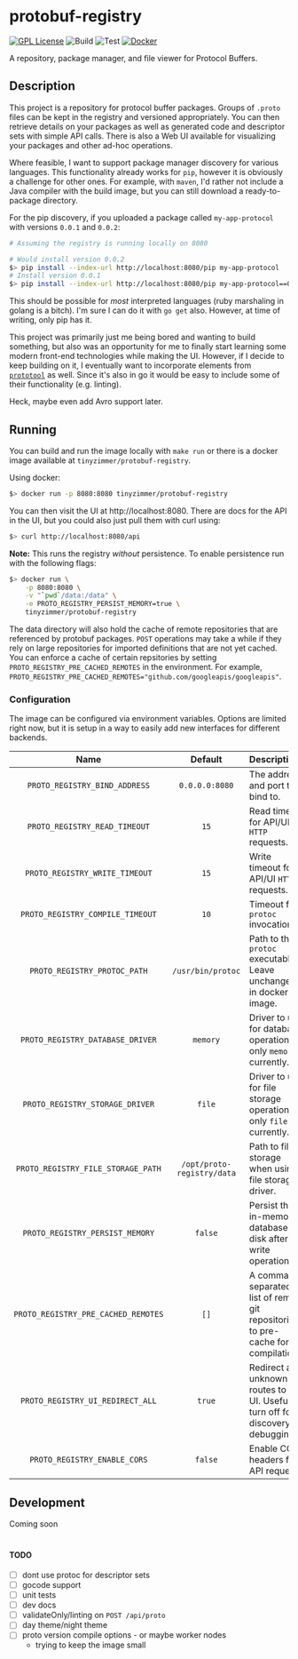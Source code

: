 # protobuf-registry

[![GPL License][gpl-img]][gpl]
![Build][build-img]
![Test][test-img]
[![Docker][docker-img]][docker]

A repository, package manager, and file viewer for Protocol Buffers.

## Description

This project is a repository for protocol buffer packages.
Groups of `.proto` files can be kept in the registry and versioned appropriately.
You can then retrieve details on your packages as well as generated code and descriptor sets with simple API calls.
There is also a Web UI available for visualizing your packages and other ad-hoc operations.

Where feasible, I want to support package manager discovery for various languages.
This functionality already works for `pip`, however it is obviously a challenge for other ones.
For example, with `maven`, I'd rather not include a Java compiler with the build image, but you can still download a ready-to-package directory.

For the pip discovery, if you uploaded a package called `my-app-protocol` with versions `0.0.1` and `0.0.2`:


```bash
# Assuming the registry is running locally on 8080

# Would install version 0.0.2
$> pip install --index-url http://localhost:8080/pip my-app-protocol
# Install version 0.0.1
$> pip install --index-url http://localhost:8080/pip my-app-protocol==0.0.1
```

This should be possible for _most_ interpreted languages (ruby marshaling in golang is a bitch). I'm sure I can do it with `go get` also. However, at time of writing, only pip has it.

This project was primarily just me being bored and wanting to build something, but also was an opportunity for me to finally start learning some modern front-end technologies while making the UI. However, if I decide to keep building on it, I eventually want to incorporate elements from [`prototool`](https://github.com/uber/prototool) as well. Since it's also in go it would be easy to include some of their functionality (e.g. linting).

Heck, maybe even add Avro support later.

## Running

You can build and run the image locally with `make run` or there is a docker image available at `tinyzimmer/protobuf-registry`.

Using docker:

```bash
$> docker run -p 8080:8080 tinyzimmer/protobuf-registry
```

You can then visit the UI at http://localhost:8080.
There are docs for the API in the UI, but you could also just pull them with curl using:

```bash
$> curl http://localhost:8080/api
```

**Note:** This runs the registry _without_ persistence.
To enable persistence run with the following flags:

```bash
$> docker run \
    -p 8080:8080 \
    -v "`pwd`/data:/data" \
    -e PROTO_REGISTRY_PERSIST_MEMORY=true \
    tinyzimmer/protobuf-registry
```

The data directory will also hold the cache of remote repositories that are referenced by protobuf packages.
`POST` operations may take a while if they rely on large repositories for imported definitions that are not yet cached.
You can enforce a cache of certain repsitories by setting `PROTO_REGISTRY_PRE_CACHED_REMOTES` in the environment.
For example, `PROTO_REGISTRY_PRE_CACHED_REMOTES="github.com/googleapis/googleapis"`.

### Configuration

The image can be configured via environment variables.
Options are limited right now, but it is setup in a way to easily add new interfaces for different backends.

| Name                              | Default                   |Description                                                                       |
|:---------------------------------:|:-------------------------:|:---------------------------------------------------------------------------------|
|`PROTO_REGISTRY_BIND_ADDRESS`      |`0.0.0.0:8080`             |The address and port to bind to.                                                  |
|`PROTO_REGISTRY_READ_TIMEOUT`      | `15`                      |Read timeout for API/UI `HTTP` requests.                                          |
|`PROTO_REGISTRY_WRITE_TIMEOUT`     | `15`                      |Write timeout for API/UI `HTTP` requests.                                         |
|`PROTO_REGISTRY_COMPILE_TIMEOUT`   | `10`                      |Timeout for `protoc` invocations.                                                 |
|`PROTO_REGISTRY_PROTOC_PATH`       | `/usr/bin/protoc`         |Path to the `protoc` executable. Leave unchanged in docker image.                 |
|`PROTO_REGISTRY_DATABASE_DRIVER`   | `memory`                  |Driver to use for database operations, only `memory` currently.                   |
|`PROTO_REGISTRY_STORAGE_DRIVER`    | `file`                    |Driver to use for file storage operations, only `file` currently.                 |
|`PROTO_REGISTRY_FILE_STORAGE_PATH` | `/opt/proto-registry/data`|Path to file storage when using file storage driver.                              |
|`PROTO_REGISTRY_PERSIST_MEMORY`    | `false`                   |Persist the in-memory database to disk after write operations.                    |
|`PROTO_REGISTRY_PRE_CACHED_REMOTES`| `[]`                      |A comma-separated list of remote git repositories to pre-cache for compilations.  |
|`PROTO_REGISTRY_UI_REDIRECT_ALL`   | `true`                    |Redirect all unknown routes to the UI. Useful to turn off for discovery debugging.|
|`PROTO_REGISTRY_ENABLE_CORS`       | `false`                   |Enable CORS headers for API requests.                                             |

## Development

Coming soon

#  

#### TODO

 - [ ] dont use protoc for descriptor sets
 - [ ] gocode support
 - [ ] unit tests
 - [ ] dev docs
 - [ ] validateOnly/linting on `POST /api/proto`
 - [ ] day theme/night theme
 - [ ] proto version compile options - or maybe worker nodes
   - trying to keep the image small


[build-img]: https://github.com/tinyzimmer/protobuf-registry/workflows/Build/badge.svg
[test-img]: https://github.com/tinyzimmer/protobuf-registry/workflows/Test/badge.svg
[gpl-img]: https://img.shields.io/badge/license-GPL-blue
[gpl]: https://github.com/tinyzimmer/protobuf-registry/blob/master/COPYING
[docker-img]: https://img.shields.io/badge/docker%20build-automated-066da5
[docker]: https://hub.docker.com/r/tinyzimmer/protobuf-registry
